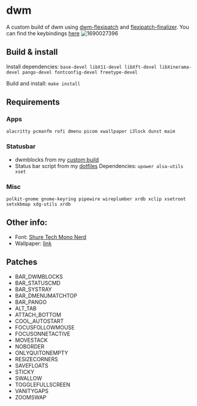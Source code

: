 # dwm
A custom build of dwm using [dwm-flexipatch](https://github.com/bakkeby/dwm-flexipatch) and [flexipatch-finalizer](https://github.com/bakkeby/flexipatch-finalizer).
You can find the keybindings [here](https://github.com/imatsatsos/dwm/wiki#keybindings)
![1690027396](https://github.com/imatsatsos/dwm/assets/49369992/a38bbb19-95e6-4766-b97f-9065c29dc35c)

## Build & install
Install dependencies:
```base-devel libX11-devel libXft-devel libXinerama-devel pango-devel fontconfig-devel freetype-devel```

Build and install:
```make install```

## Requirements
### Apps
```alacritty pcmanfm rofi dmenu picom xwallpaper i3lock dunst maim```

### Statusbar
- dwmblocks from my [custom build](https://github.com/imatsatsos/dwmblocks-async)
- Status bar script from my [dotfiles](https://github.com/imatsatsos/dotfiles/tree/main/.local/bin/status)
Dependencies: ```upower alsa-utils xset```

### Misc
```polkit-gnome gnome-keyring pipewire wireplumber xrdb xclip xsetroot setxkbmap xdg-utils xrdb```

## Other info:
- Font: [Shure Tech Mono Nerd](https://github.com/ryanoasis/nerd-fonts/tree/master/patched-fonts/ShareTechMono)
- Wallpaper: [link](https://wallhaven.cc/w/exwgv8)

## Patches
- BAR_DWMBLOCKS
- BAR_STATUSCMD
- BAR_SYSTRAY
- BAR_DMENUMATCHTOP
- BAR_PANGO
- ALT_TAB
- ATTACH_BOTTOM
- COOL_AUTOSTART
- FOCUSFOLLOWMOUSE
- FOCUSONNETACTIVE
- MOVESTACK
- NOBORDER
- ONLYQUITONEMPTY
- RESIZECORNERS
- SAVEFLOATS
- STICKY
- SWALLOW
- TOGGLEFULLSCREEN
- VANITYGAPS
- ZOOMSWAP

